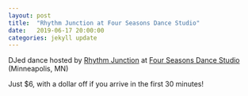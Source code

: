 ```yaml
---
layout: post
title:  "Rhythm Junction at Four Seasons Dance Studio"
date:   2019-06-17 20:00:00
categories: jekyll update
---
```


<div class="entry-content">
<p>DJed dance hosted by <a href="https://www.rhythm-junction.com/">Rhythm Junction</a>
at <a href="https://www.google.com/maps/place/Four+Seasons+Dance+Studio/@44.9716573,-93.2883222,17z/data=!3m1!4b1!4m5!3m4!1s0x52b332e9e2f722b9:0x1d1307d09ff2dcdf!8m2!3d44.9716535!4d-93.2861335">Four Seasons Dance Studio</a> (Minneapolis, MN)</p>

<p>Just $6, with a dollar off if you arrive in the first 30 minutes!</p>

</div>
